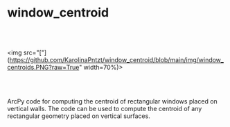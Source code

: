 # window_centroid

<br>
<br>

<img src="["](https://github.com/KarolinaPntzt/window_centroid/blob/main/img/window_centroids.PNG?raw=True" width=70%)></img>

<br>
<br>



ArcPy code for computing the centroid of rectangular windows placed on vertical walls. The code can be used to compute the centroid of any rectangular geometry placed on vertical surfaces.
